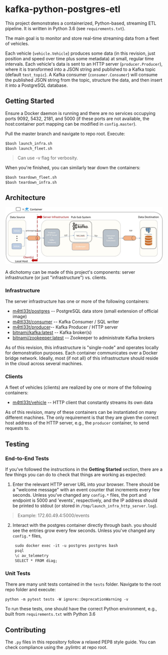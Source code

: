 # kafka-python-postgres-etl

This project demonstrates a containerized, Python-based, streaming ETL pipeline. It is written in Python 3.6 (see `requirements.txt`).

The main goal is to monitor and store real-time streaming data from a fleet of vehicles.

Each vehicle (`vehicle.Vehicle`) produces some data (in this revision, just position and speed over time plus some metadata) at small, regular time intervals.
Each vehicle's data is sent to an HTTP server (`producer.Producer`), where it is transformed into a JSON string and published to a Kafka topic (default `test_topic`).
A Kafka consumer (`consumer.Consumer`) will consume the published JSON string from the topic, structure the data, and then insert it into a PostgreSQL database.

## Getting Started

Ensure a Docker daemon is running and there are no services occupying ports
9092, 5432, 2181, and 5000 (if these ports are not available, the host:container port mapping can be modified in `config.master`).

Pull the master branch and navigate to repo root. Execute:

    $bash launch_infra.sh
    $bash launch_fleet.sh

>Can use -v flag for verbosity.

When you're finished, you can similarly tear down the containers:

    $bash teardown_fleet.sh
    $bash teardown_infra.sh

## Architecture

![kafka-python-postgres-etl](img/kafka-python-postgres-etl_arch.JPG)

A dichotomy can be made of this project's components: server infrastructure (or just "infrastructure") vs. clients.

### Infrastructure

The server infrastructure has one or more of the following containers:

- [m4ttl33t/postgres](https://hub.docker.com/r/m4ttl33t/postgres) -- PostgreSQL data store (small extension of official image)
- [m4ttl33t/consumer](https://hub.docker.com/r/m4ttl33t/consumer) -- Kafka Consumer / SQL writer
- [m4ttl33t/producer](https://hub.docker.com/r/m4ttl33t/producer)-- Kafka Producer / HTTP server
- [bitnami/kafka:latest](https://hub.docker.com/r/bitnami/kafka) -- Kafka broker(s)
- [bitnami/zookeeper:latest](https://hub.docker.com/r/bitnami/zookeeper) -- Zookeeper to administrate Kafka brokers

As of this revision, this infrastructure is "single-node" and operates locally for demonstration purposes. Each container
communicates over a Docker bridge network. Ideally, most (if not all) of this infrastructure should reside in the cloud across
several machines.

### Clients

A fleet of vehicles (clients) are realized by one or more of the following containers:

- [m4ttl33t/vehicle](https://hub.docker.com/r/m4ttl33t/vehicle) -- HTTP client that constantly streams its own data

As of this revision, many of these containers can be instantiated on many different machines. The only requirement is
that they are given the correct host address of the HTTP server, e.g., the `producer` container, to send requests to.

## Testing

### End-to-End Tests

If you've followed the instructions in the **Getting Started** section, there are a few things you can do to check
that things are working as expected:

1. Enter the relevant HTTP server URL into your browser. There should be a "welcome message" with an event counter that
  increments every few seconds. Unless you've changed any `config.*` files, the port and endpoint is 5000 and 'events', respectively,
  and the IP address should be printed to stdout (or stored in `/tmp/launch_infra_http_server.log`).

>Example: 172.60.49.4:5000/events

2. Interact with the postgres container directly through bash. you should see the entries grow every few seconds. Unless you've changed any `config.*` files,

        sudo docker exec -it -u postgres postgres bash
        psql
        \c av_telemetry
        SELECT * FROM diag;

### Unit Tests

There are many unit tests contained in the `tests` folder. Navigate to the root repo folder and execute:

    python -m pytest tests -W ignore::DeprecationWarning -v

To run these tests, one should have the correct Python environment, e.g., built from `requirements.txt` with Python 3.6

## Contributing

The `.py` files in this repository follow a relaxed PEP8 style guide. You can check compliance using
the .pylintrc at repo root.
